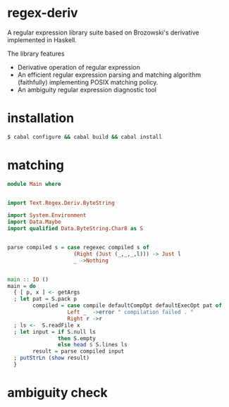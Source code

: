regex-deriv
===========

A regular expression library suite based on Brozowski's derivative implemented in Haskell.

The library features 
- Derivative operation of regular expression
- An efficient regular expression parsing and matching algorithm (faithfully) implementing POSIX matching policy.
- An ambiguity regular expression diagnostic tool

installation
============
```bash
$ cabal configure && cabal build && cabal install
```
matching 
===========
```haskell
module Main where


import Text.Regex.Deriv.ByteString

import System.Environment
import Data.Maybe
import qualified Data.ByteString.Char8 as S


parse compiled s = case regexec compiled s of 
                     (Right (Just (_,_,_,l))) -> Just l
                     _ ->Nothing


main :: IO ()
main = do 
  { [ p, x ] <- getArgs
  ; let pat = S.pack p
        compiled = case compile defaultCompOpt defaultExecOpt pat of
                   Left _  ->error " compilation failed . "
                   Right r ->r
  ; ls <-  S.readFile x
  ; let input = if S.null ls  
                then S.empty 
                else head $ S.lines ls
        result = parse compiled input
  ; putStrLn (show result)
  }
```
ambiguity check
=============


